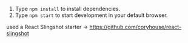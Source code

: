 1. Type `npm install` to install dependencies.
2. Type `npm start` to start development in your default browser.

used a React Slingshot starter -> https://github.com/coryhouse/react-slingshot
